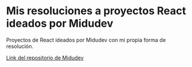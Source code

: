 # Mis resoluciones a proyectos React ideados por Midudev

Proyectos de React ideados por Midudev con mi propia forma de resolución. 

<a href="https://github.com/midudev/aprendiendo-react" target="_blank">Link del repositorio de Midudev</a>
